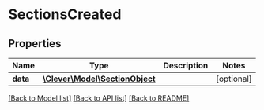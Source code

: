# SectionsCreated

## Properties
Name | Type | Description | Notes
------------ | ------------- | ------------- | -------------
**data** | [**\Clever\Model\SectionObject**](SectionObject.md) |  | [optional] 

[[Back to Model list]](../README.md#documentation-for-models) [[Back to API list]](../README.md#documentation-for-api-endpoints) [[Back to README]](../README.md)


